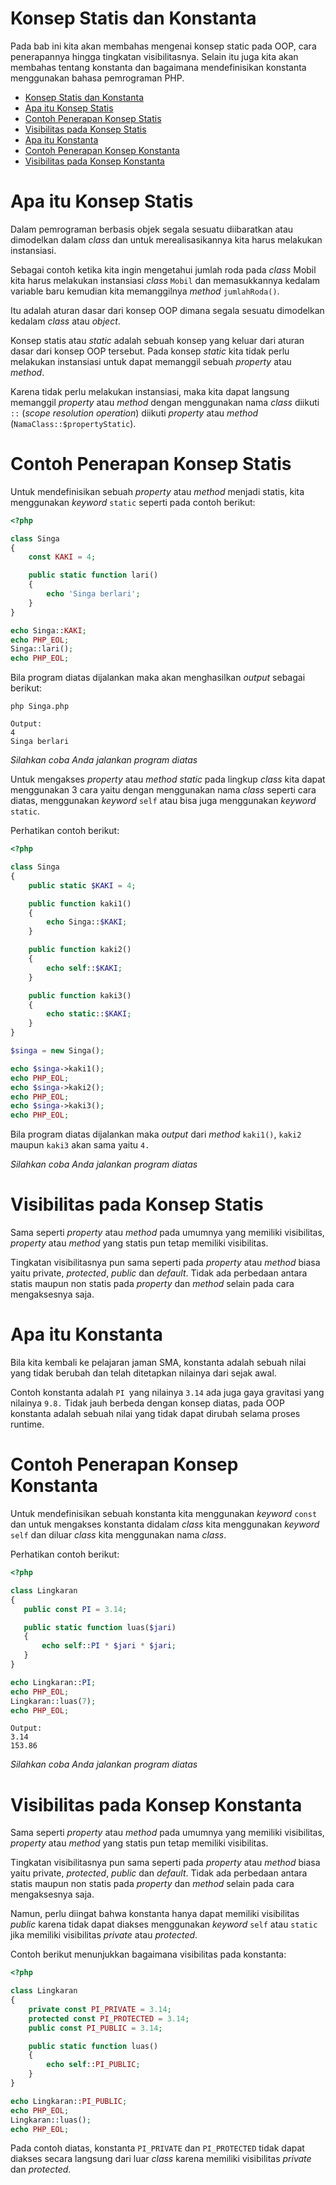 Konsep Statis dan Konstanta
================
Pada bab ini kita akan membahas mengenai konsep static pada OOP, cara penerapannya hingga tingkatan visibilitasnya. Selain itu juga kita akan membahas tentang konstanta dan bagaimana mendefinisikan konstanta menggunakan bahasa pemrograman PHP.

- [Konsep Statis dan Konstanta](#konsep-statis-dan-konstanta)
- [Apa itu Konsep Statis](#apa-itu-konsep-statis)
- [Contoh Penerapan Konsep Statis](#contoh-penerapan-konsep-statis)
- [Visibilitas pada Konsep Statis](#visibilitas-pada-konsep-statis)
- [Apa itu Konstanta](#apa-itu-konstanta)
- [Contoh Penerapan Konsep Konstanta](#contoh-penerapan-konsep-konstanta)
- [Visibilitas pada Konsep Konstanta](#visibilitas-pada-konsep-konstanta)

 # Apa itu Konsep Statis

Dalam pemrograman berbasis objek segala sesuatu diibaratkan atau dimodelkan dalam _class_ dan untuk merealisasikannya kita harus melakukan instansiasi. 

Sebagai contoh ketika kita ingin mengetahui jumlah roda pada _class_ Mobil kita harus melakukan instansiasi _class_ `Mobil` dan memasukkannya kedalam variable baru kemudian kita memanggilnya _method_ `jumlahRoda()`. 

Itu adalah aturan dasar dari konsep OOP dimana segala sesuatu dimodelkan kedalam _class_ atau _object_.

Konsep statis atau *_static_* adalah sebuah konsep yang keluar dari aturan dasar dari konsep OOP tersebut. Pada konsep *_static_* kita tidak perlu melakukan instansiasi untuk dapat memanggil sebuah _property_ atau _method_. 

Karena tidak perlu melakukan instansiasi, maka kita dapat langsung memanggil _property_ atau _method_ dengan menggunakan nama _class_ diikuti` ::` (_scope resolution operation_) diikuti _property_ atau _method_ (`NamaClass::$propertyStatic`).

 # Contoh Penerapan Konsep Statis

Untuk mendefinisikan sebuah _property_ atau _method_ menjadi statis, kita menggunakan _keyword_ `static` seperti pada contoh berikut:

```php
<?php

class Singa
{
	const KAKI = 4;

	public static function lari()
	{
		echo 'Singa berlari';
	}
}

echo Singa::KAKI; 
echo PHP_EOL;
Singa::lari(); 
echo PHP_EOL;
```
Bila program diatas dijalankan maka akan menghasilkan _output_ sebagai berikut:

```**output**
php Singa.php

Output: 
4
Singa berlari
```
_Silahkan coba Anda jalankan program diatas_

Untuk mengakses _property_ atau _method_ _static_ pada lingkup _class_ kita dapat menggunakan 3 cara yaitu dengan menggunakan nama _class_ seperti cara diatas, menggunakan _keyword_ `self` atau bisa juga menggunakan _keyword_ `static`. 

Perhatikan contoh berikut:

```php
<?php

class Singa
{
	public static $KAKI = 4;

	public function kaki1()
	{
		echo Singa::$KAKI;
	}

	public function kaki2()
	{
		echo self::$KAKI;
	}

	public function kaki3()
	{
		echo static::$KAKI;
	}
}

$singa = new Singa();

echo $singa->kaki1(); 
echo PHP_EOL;
echo $singa->kaki2(); 
echo PHP_EOL;
echo $singa->kaki3(); 
echo PHP_EOL;
```
Bila program diatas dijalankan maka _output_ dari _method_ `kaki1()`, `kaki2` maupun `kaki3` akan sama yaitu `4.`

_Silahkan coba Anda jalankan program diatas_

 # Visibilitas pada Konsep Statis

 Sama seperti _property_ atau _method_ pada umumnya yang memiliki visibilitas, _property_ atau _method_ yang statis pun tetap memiliki visibilitas. 
 
 Tingkatan visibilitasnya pun sama seperti pada _property_ atau _method_ biasa yaitu private, _protected_, _public_ dan _default_. Tidak ada perbedaan antara statis maupun non statis pada _property_ dan _method_ selain pada cara mengaksesnya saja.

 # Apa itu Konstanta

 Bila kita kembali ke pelajaran jaman SMA, konstanta adalah sebuah nilai yang tidak berubah dan telah ditetapkan nilainya dari sejak awal. 
 
 Contoh konstanta adalah `PI `yang nilainya `3.14` ada juga gaya gravitasi yang nilainya `9.8.` Tidak jauh berbeda dengan konsep diatas, pada OOP konstanta adalah sebuah nilai yang tidak dapat dirubah selama proses runtime.

 # Contoh Penerapan Konsep Konstanta

 Untuk mendefinisikan sebuah konstanta kita menggunakan _keyword_ `const` dan untuk mengakses konstanta didalam _class_ kita menggunakan _keyword_ `self` dan diluar _class_ kita menggunakan nama _class_. 
 
 Perhatikan contoh berikut:

 ```php
<?php

class Lingkaran
{
	public const PI = 3.14;

	public static function luas($jari)
	{
		echo self::PI * $jari * $jari;
	}
}

echo Lingkaran::PI;
echo PHP_EOL;
Lingkaran::luas(7); 
echo PHP_EOL;
```
```****
Output: 
3.14
153.86
```
_Silahkan coba Anda jalankan program diatas_

 # Visibilitas pada Konsep Konstanta

 Sama seperti _property_ atau _method_ pada umumnya yang memiliki visibilitas, _property_ atau _method_ yang statis pun tetap memiliki visibilitas. 

Tingkatan visibilitasnya pun sama seperti pada _property_ atau _method_ biasa yaitu private, _protected_, _public_ dan _default_. Tidak ada perbedaan antara statis maupun non statis pada _property_ dan _method_ selain pada cara mengaksesnya saja.

Namun, perlu diingat bahwa konstanta hanya dapat memiliki visibilitas _public_ karena tidak dapat diakses menggunakan _keyword_ `self` atau `static` jika memiliki visibilitas _private_ atau _protected_. 

Contoh berikut menunjukkan bagaimana visibilitas pada konstanta:

```php
<?php

class Lingkaran
{
	private const PI_PRIVATE = 3.14;
	protected const PI_PROTECTED = 3.14;
	public const PI_PUBLIC = 3.14;

	public static function luas()
	{
		echo self::PI_PUBLIC;
	}
}

echo Lingkaran::PI_PUBLIC;
echo PHP_EOL;
Lingkaran::luas(); 
echo PHP_EOL;
```
Pada contoh diatas, konstanta `PI_PRIVATE` dan `PI_PROTECTED` tidak dapat diakses secara langsung dari luar _class_ karena memiliki visibilitas _private_ dan _protected_.


